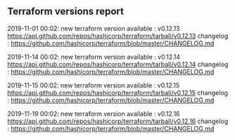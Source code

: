 ## Terraform versions report

2019-11-01 00:02: new terraform version available : v0.12.13 https://api.github.com/repos/hashicorp/terraform/tarball/v0.12.13 changelog : https://github.com/hashicorp/terraform/blob/master/CHANGELOG.md

2019-11-14 00:02: new terraform version available : v0.12.14 https://api.github.com/repos/hashicorp/terraform/tarball/v0.12.14 changelog : https://github.com/hashicorp/terraform/blob/master/CHANGELOG.md

2019-11-15 00:02: new terraform version available : v0.12.15 https://api.github.com/repos/hashicorp/terraform/tarball/v0.12.15 changelog : https://github.com/hashicorp/terraform/blob/master/CHANGELOG.md

2019-11-19 00:02: new terraform version available : v0.12.16 https://api.github.com/repos/hashicorp/terraform/tarball/v0.12.16 changelog : https://github.com/hashicorp/terraform/blob/master/CHANGELOG.md

